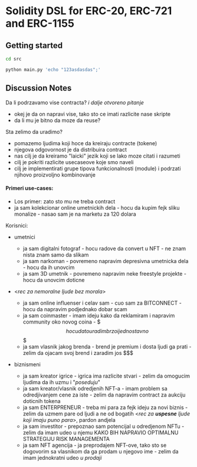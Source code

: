 # Solidity DSL for ERC-20, ERC-721 and ERC-1155

## Getting started

```bash
cd src
```

```bash
python main.py 'echo "123asdasdas";'
```

## Discussion Notes

Da li podrzavamo vise contracta? _i dalje otvoreno pitanje_

- okej je da on napravi vise, tako sto ce imati razlicite nase skripte
- da li mu je bitno da moze da reuse?

Sta zelimo da uradimo?

- pomazemo ljudima koji hoce da kreiraju contracte (tokene)
- njegova odgovornost je da distribuira contract
- nas cilj je da kreiramo "laicki" jezik koji se lako moze citati i razumeti
- cilj je pokriti razlicite usecaseove koje smo naveli
- cilj je implementirati grupe tipova funkcionalnosti (module) i podrzati njihovo proizvoljno kombinovanje

#### Primeri use-cases:

- Los primer: zato sto mu ne treba contract
- ja sam kolekcionar online umetnickih dela - hocu da kupim fejk sliku monalize - nasao sam je na marketu za 120 dolara

Korisnici:

- umetnici

  - ja sam digitalni fotograf - hocu radove da convert u NFT - ne znam nista znam samo da slikam
  - ja sam narkoman - povremeno napravim depresivna umetnicka dela - hocu da ih unovcim
  - ja sam 3D umetnik - povremeno napravim neke freestyle projekte - hocu da unovcim doticne

- <_rec za nemoralne ljude bez morala_>

  - ja sam online influenser i celav sam - cuo sam za BITCONNECT - hocu da napravim podjednako dobar scam
  - ja sam coinmaster - imam ideju kako da reklamiram i napravim community oko novog coina - $$$ hocu da to uradim brzo i jednostavno $$$
  - ja sam vlasnik jakog brenda - brend je premium i dosta ljudi ga prati - zelim da ojacam svoj brend i zaradim jos $$$

- biznismeni

  - ja sam kreator igrice - igrica ima razlicite stvari - zelim da omogucim ljudima da ih uzmu i "_poseduju_"
  - ja sam kreator/vlasnik odredjenih NFT-a - imam problem sa odredjivanjem cene za iste - zelim da napravim contract za aukciju doticnih tokena
  - ja sam ENTERPRENEUR - treba mi para za fejk ideju za novi biznis - zelim da uzmem pare od ljudi a ne od bogatih <_rec za <b>uspesne</b> ljude koji imaju puno para_>, pardon andjela
  - ja sam investitor - prepoznao sam potencijal u odredjenom NFTu - zelim da imam udeo u njemu KAKO BIH NAPRAVIO OPTIMALNU STRATEGIJU RISK MANAGEMENTA
  - ja sam NFT agencija - ja preprodajem NFT-ove, tako sto se dogovorim sa vlasnikom da ga prodam u njegovo ime - zelim da imam jednokratni udeo _u prodaji_

